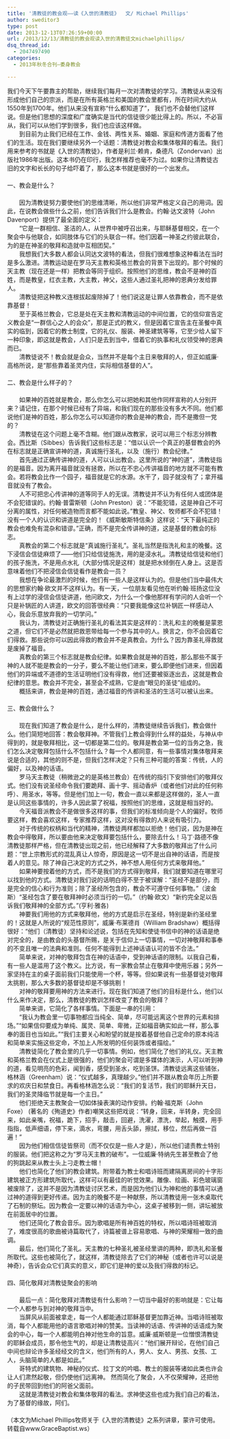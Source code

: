 ```yaml
---
title: '清教徒的教会观——读《入世的清教徒》  文/ Michael Phillips'
author: sweditor3
type: post
date: 2013-12-13T07:26:59+00:00
url: /2013/12/13/清教徒的教会观读入世的清教徒文michaelphillips/
dsq_thread_id:
  - 2047497490
categories:
  - 2013年秋冬合刊—委身教会

---
```

我们今天下午要靠主的帮助，继续我们每月一次对清教徒的学习。清教徒从来没有形成他们自己的宗派，而是在所有英格兰和美国的教会里都有，所在时间大约从1550年到1700年。他们从来没有宣称“什么都知道了”， 我们也不会替他们这样说。但是他们思想的深度和广度确实是当代的信徒很少能比得上的。所以，不必盲从，我们可以从他们学到很多，我们也应该这样做。  
　　到目前为止我们已经在工作、金钱、两性关系、婚姻、家庭和传道方面看了他们的生活。现在我们要继续另外一个话题：清教徒对教会和集体敬拜的看法。我们用来参考的书就是《入世的清教徒》，作者是利兰·赖肯，桑德凡（Zondervan）出版社1986年出版。这本书仍在印行，我怎样推荐也毫不为过。如果你让清教徒古旧的文字和长长的句子给吓着了，那么这本书就是很好的一个出发点。  
　　  
一、教会是什么？  
　　  
　　因为清教徒努力要使他们的思维清晰，所以他们非常严格定义自己的用词。因此，在说教会做些什么之前，他们告诉我们什么是教会。约翰·达文波特（John Davenport）提供了最全面的定义：  
　　“它是一群相信、圣洁的人，从世界中被呼召出来，与耶稣基督相交，在一个聚会中与他联合，如同肢体与它们的头联合一样。他们因着一神圣之约彼此联合，为的是在神圣的敬拜和造就中互相团契。”  
　　我想我们大多数人都会认同达文波特的看法，但我们很难想象这种看法在当时是多么激进。清教运动是在罗马天主教和英格兰教会的背景下出现的。那个时候的天主教（现在还是一样）把教会等同于组织。按照他们的思维，教会不是神的百姓，而是教皇，红衣主教，大主教，神父，这些人通过圣礼把神的恩典分发给罪人。  
　　清教徒把这种教义连根拔起废除掉了！他们说这是让罪人依靠教会，而不是依靠基督！  
　　至于英格兰教会，它总是处在天主教和清教运动的中间位置，它的信仰宣告定义教会是“一群信心之人的会众”，那是正式的教义，但是因着它宣告主在圣餐中真实的临到，因着它的教士制度，它的礼仪、服装、神圣建筑等等，它至少给人留下一种印象，即这就是教会，人们只是去到当中，借着它的执事和礼仪领受神的恩典而已。  
　　清教徒说不！教会就是会众，当然并不是每个主日来敬拜的人，但正如威廉·高格所说，是“那些靠着圣灵内住，实际相信基督的人”。  
　　  
二、教会是什么样子的？  
　　  
　　如果神的百姓就是教会，那么你怎么可以把她和其他作同样宣称的人分别开来？请记住，在那个时候已经有了异端，和我们现在的那些没有多大不同。他们都说他们是神的百姓，那么你怎么可以知道你的教会是神的教会，而不是撒但一党的？  
　　清教徒在这个问题上毫不含糊。他们跟从改教家，说可以用三个标志分辨教会。西比斯（Sibbes）告诉我们这些标志是：“借以认识一个真正的基督教会的外在标志就是正确宣讲神的道，真诚施行圣礼，以及（施行）教会纪律。”  
　　首先通过正确传讲神的道，人可以认出教会。这里所说的“神的道”，清教徒指的是福音。因为离开福音就没有拯救，所以在不忠心传讲福音的地方就不可能有教会。若将教会比作一个园子，福音就是它的水源。水干了，园子就没有了；拿开福音就没有了教会。  
　　人不可把忠心传讲神的道等同于人的无误。清教徒并不认为有任何人或团体是不会犯错误的。约翰·普雷斯顿（John Preston）说：“不能犯错，这是神自己不可分离的属性，对任何被造物而言都不能如此说。”教皇、神父、牧师都不会不犯错！没有一个人的认识和讲道是完全的！《威斯敏斯特信条》这样说：“天下最纯正的教会也难免有混杂和错谬。”正确，而不是完全传讲神的道，这是基督的教会的标志。  
　　真教会的第二个标志就是“真诚施行圣礼”。圣礼当然是指洗礼和主的晚餐。这下浸信会信徒麻烦了——他们只给信徒施洗，用的是浸水礼。清教徒给信徒和他们的孩子施洗，不是用点水礼（大部分情况是这样）就是把水倾倒在人身上。这是否意味着他们不把浸信会信徒看作是教会一员？  
　　我想在争论最激烈的时候，他们有一些人是这样认为的。但是他们当中最伟大的思想家约翰·欧文并不这样认为。有一天，一位朋友看见他在听约翰·班扬这位没有上过学的浸信会信徒讲道，他问欧文，为什么一个像他那样有学问的人会听一个只是补锅匠的人讲道，欧文的回答很经典：“只要我能像这位补锅匠一样感动人心，我会乐意放弃我的一切学问。”  
　　我认为，清教徒对正确施行圣礼的看法其实是这样的：洗礼和主的晚餐是蒙恩之道，但它们不是必然就把救恩带给每一个参与其中的人。换言之，你不会因着它们得救。那些说你可以因此得救的教会并不是真教会。为什么？因为靠圣礼得救就是废掉了福音。  
　　真教会的第三个标志就是教会纪律。如果教会就是神的百姓，那么那些不属于神的人就不能是教会的一分子，要么不能让他们进来，要么即便他们进来，但因着他们的异端或不道德的生活证明他们没有得救，他们还要被驱逐出去，这就是教会纪律的意思。教会并不完全，甚至会不成熟，它是由“眼见的圣徒”组成的。  
　　概括来讲，教会是神的百姓，通过福音的传讲和圣洁的生活可以被认出来。  
　　  
三、教会做什么？  
　　  
　　现在我们知道了教会是什么，是什么样的，清教徒继续告诉我们，教会做什么。他们简短地回答：教会敬拜神。不管我们上教会得到什么样的益处，与神从中得到的，就是敬拜相比，这一切都是第二位的。敬拜是教会第一位的当务之急，我们怎么决定敬拜包括什么不包括什么？每一个人都同意，有一些事情对集体敬拜来说是合适的，其他的则不是，但我们怎样决定？只有三种可能的答案：传统，人的偏好，以及神的话语。  
　　罗马天主教徒（稍微逊之的是英格兰教会）在传统的指引下安排他们的敬拜仪式。他们没有说圣经命令我们要跪拜、画十字、摇动香炉（或者他们对此的任何称呼）、用圣水，等等。但是他们加上一句，教会一直以来都是这样做的，圣人一直是认同这些事情的，许多人因此蒙了祝福，按照他们的思维，这就是相当好的。  
　　今天福音派教会不是做很多这样的事，但我们的标准倾向是个人的偏好。牧师要这样，教会喜欢这样，专家推荐这样，这对没有得救的人来说有吸引力。  
　　对于传统的权柄和当代的精神，清教徒两样都加以拒绝！他们说，因为是神在教会中得敬拜，所以要由他来决定敬拜要包括什么，要除去什么！马丁·路德不像清教徒那样严格，但在清教徒出现之前，他已经解释了大多数的敬拜出了什么问题：“世上宗教形式的混乱真让人惊奇，原因是这一切不是出自神的话语，而是按着人的意见。除了神自己决定的方式之外，神不想人用任何方式来敬拜他。”  
　　如果神要按着他的方式，而不是我们的方式得到敬拜，我们就要知道在哪里可以找到他的方式。清教徒对我们说的话明白得不至于被误解：“圣经不是部分，而是完全的信心和行为准则；除了圣经所包含的，教会不可遵守任何事物。”（波金斯）“圣经包含了要在敬拜神时必须当行的一切。”（约翰·欧文）“新约完全足以告诉我们敬拜神的全部方式。”(亨利·雅各)  
　　神要我们用他的方式来敬拜他，他的方式是启示在圣经，特别是新约圣经里的！这就是人所说的“规范性原则”，威廉·布莱德肖（William Bradshaw）概括得很好：“他们（清教徒）坚持和论述说，包括在先知和使徒书信中的神的话语是绝对完全的，是由教会的头基督所赐，是关于信仰上一切事情，一切对神敬拜和事奉的不变且唯一的法典和准则。任何不能得到上述神话语认可的皆不合法。”  
　　简单来说，对神的敬拜包含在神的话语中，受到神话语的限制。以我自己看，有一些人是滥用了这个教义。比方说，有一家教会禁止在敬拜中使用乐器；另外一家坚持在主的桌子面前我们只能使用一个杯，等等。但如果说有一些基督徒对敬拜太挑剔，那么大多数的基督徒却是不够挑剔！  
　　对神的敬拜要用神的方法来进行。现在我们知道了他们的目标是什么，他们以什么来作决定，那么，清教徒的教训怎样改变了教会的敬拜？  
　　简单来讲，它简化了各样事情。下面是一串的引用：  
　　“我认为教会里一切事物都应当纯全、简单，尽可能远离这个世界的元素和排场。”“如果信仰要成为单纯、属灵、简单、卑微，正如福音确实如此一样，那么事奉的面目也当如此。”“我们主要关心和盼望的就是按着基督他自己定命的原本纯洁和简单来实施这些定命，不加上人所发明的任何装饰或者描绘。”  
　　清教徒简化了教会里的几乎一切事情。例如，他们简化了他们的礼仪。天主教和英格兰教会在仪式上是很强的，他们的聚会可谓是多媒体的演示，人可以听到神的道，看见明亮的色彩，闻到香，感受到圣水，吃到圣饼。清教徒远离这些铺张，格林涵（Greenham）说：“仪式越多，真理越少。”他们并不跟从教会年历上所要求的欢庆日和禁食日。再看格林涵怎么说：“我们的复活节，我们的耶稣升天日，我们的圣灵降临节就是每一个主日。”  
　　他们拒绝天主教聚会一切如体操表演的动作安排。约翰·福克斯（John Foxe） (著名的《殉道史》作者)嘲笑这些把戏说：“转身，回来，半转身，完全回来，如此亲嘴，祝福，跪下，招手，敲击，回避，洗濯，漂洗，举起，触摸，用手指指，低声细语，停下来，滴水，弯腰，用舌头舔，擦拭，移位，然后再做一百遍！”  
　　因为他们相信信徒皆祭司（而不仅仅是一些人才是），所以他们谴责教士特别的服装。他们把这称之为“罗马天主教的破布”。一位威廉·特纳先生甚至教会了他的狗跳起来从教士头上刁走教士帽！  
　　他们也简化了他们的教会建筑。附带着为教士和唱诗班而建隔离房间的十字形建筑被正方形建筑所取代，这样可以有最佳的听觉效果。雕像、绘画、彩色玻璃窗被废除了，这并不是因为清教徒讨厌艺术，而是因为他们认为神和他的事情可以通过神的道得到更好传递。因为主的晚餐不是一种献祭，所以清教徒用一张木桌取代了石制的祭坛。因为教会一定要以神的话语为中心，这桌子被移到一侧，讲坛被放在前面居中的位置。  
　　他们还简化了教会音乐。因为歌唱是所有神百姓的特权，所以唱诗班被取消了，难度很高的歌曲被诗篇取代了，诗篇被谱上容易歌唱、与神的荣耀相一致的曲调。  
　　最后，他们简化了圣礼。天主教的七种圣礼被圣经里讲的两种，即洗礼和圣餐所取代。这些也被简化了，就这样，清教徒除去了它们的神秘（或者也许可以说是神奇），告诉会众它们真实的意义，即它们是神的爱以及我们得救的标记。  
　　  
四、简化敬拜对清教徒聚会的影响  
　　  
　　最后一点：简化敬拜对清教徒有什么影响？一切当中最好的影响就是：它让每一个人都参与到对神的敬拜当中。  
　　当屏风从前面被拿走，每一个人都能通过耶稣基督更加靠近神。当唱诗班被取消，每个人都能用他的语言歌唱对神的赞美。当读神的话语、传讲神的话语成为聚会的中心，每一个人都能明白神对他生命的旨意。威廉·威斯顿是一位憎恨清教徒的耶稣会成员，那令他生气的，却是让清教徒高兴：“他们展开辩论，在他们自己中间也辩论许多圣经经文的含义，他们所有的人，男人、女人、男孩、女孩、工人，头脑简单的人都是如此。”  
　　哥特式的建筑物、神秘的仪式、拉丁文的吟唱、教士的服装等诸如此类也许会让人们肃然起敬，但仍使他们远离神。 然而简化了聚会，人不仅荣耀神，还把他的子民带回到他们的阿爸父面前。  
　　这就是清教徒对教会和集体敬拜的看法。求神使这些也成为我们自己的看法，为了基督的缘故，阿们。   
　　  
（本文为Michael Phillips牧师关于《入世的清教徒》之系列讲章，蒙许可使用。转载自www.GraceBaptist.ws）

&nbsp;

&nbsp;

&nbsp;

&nbsp;